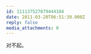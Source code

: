```yaml
---
id: 111137527879444104
date: 2011-03-20T06:51:39.000Z
reply: false
media_attachments: 0
---
```


对不起。

